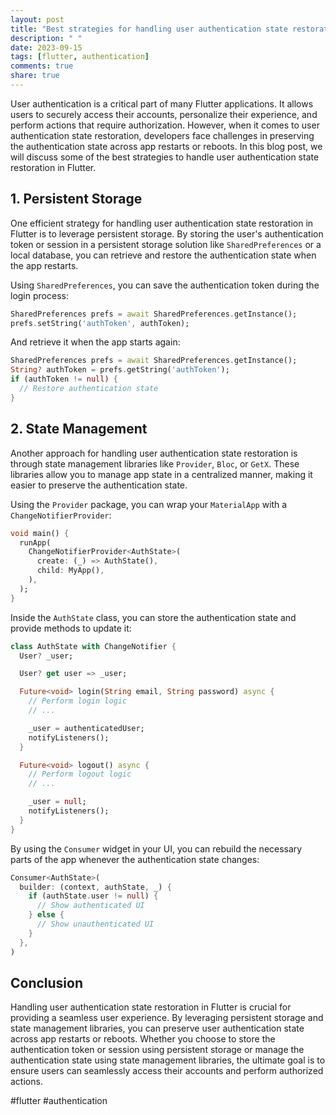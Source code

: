 ```yaml
---
layout: post
title: "Best strategies for handling user authentication state restoration in Flutter"
description: " "
date: 2023-09-15
tags: [flutter, authentication]
comments: true
share: true
---
```


User authentication is a critical part of many Flutter applications. It allows users to securely access their accounts, personalize their experience, and perform actions that require authorization. However, when it comes to user authentication state restoration, developers face challenges in preserving the authentication state across app restarts or reboots. In this blog post, we will discuss some of the best strategies to handle user authentication state restoration in Flutter.

## 1. Persistent Storage

One efficient strategy for handling user authentication state restoration in Flutter is to leverage persistent storage. By storing the user's authentication token or session in a persistent storage solution like `SharedPreferences` or a local database, you can retrieve and restore the authentication state when the app restarts.

Using `SharedPreferences`, you can save the authentication token during the login process:

```dart
SharedPreferences prefs = await SharedPreferences.getInstance();
prefs.setString('authToken', authToken);
```

And retrieve it when the app starts again:

```dart
SharedPreferences prefs = await SharedPreferences.getInstance();
String? authToken = prefs.getString('authToken');
if (authToken != null) {
  // Restore authentication state
}
```

## 2. State Management

Another approach for handling user authentication state restoration is through state management libraries like `Provider`, `Bloc`, or `GetX`. These libraries allow you to manage app state in a centralized manner, making it easier to preserve the authentication state.

Using the `Provider` package, you can wrap your `MaterialApp` with a `ChangeNotifierProvider`:

```dart
void main() {
  runApp(
    ChangeNotifierProvider<AuthState>(
      create: (_) => AuthState(),
      child: MyApp(),
    ),
  );
}
```

Inside the `AuthState` class, you can store the authentication state and provide methods to update it:

```dart
class AuthState with ChangeNotifier {
  User? _user;

  User? get user => _user;

  Future<void> login(String email, String password) async {
    // Perform login logic
    // ...

    _user = authenticatedUser;
    notifyListeners();
  }

  Future<void> logout() async {
    // Perform logout logic
    // ...

    _user = null;
    notifyListeners();
  }
}
```

By using the `Consumer` widget in your UI, you can rebuild the necessary parts of the app whenever the authentication state changes:

```dart
Consumer<AuthState>(
  builder: (context, authState, _) {
    if (authState.user != null) {
      // Show authenticated UI
    } else {
      // Show unauthenticated UI
    }
  },
)
```

## Conclusion

Handling user authentication state restoration in Flutter is crucial for providing a seamless user experience. By leveraging persistent storage and state management libraries, you can preserve user authentication state across app restarts or reboots. Whether you choose to store the authentication token or session using persistent storage or manage the authentication state using state management libraries, the ultimate goal is to ensure users can seamlessly access their accounts and perform authorized actions.

#flutter #authentication